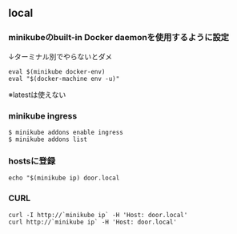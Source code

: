 ## local
### minikubeのbuilt-in Docker daemonを使用するように設定
↓ターミナル別でやらないとダメ
```
eval $(minikube docker-env)
eval "$(docker-machine env -u)"
```
※latestは使えない

### minikube ingress
```
$ minikube addons enable ingress
$ minikube addons list
```

### hostsに登録
```
echo "$(minikube ip) door.local
```

### CURL
```
curl -I http://`minikube ip` -H 'Host: door.local'
curl http://`minikube ip` -H 'Host: door.local'
```